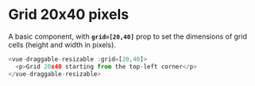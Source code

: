 # Grid 20x40 pixels

A basic component, with <b>`grid=[20,40]`</b> prop to set the dimensions of grid cells (height and width in pixels).

~~~js
<vue-draggable-resizable :grid=[20,40]>
  <p>Grid 20x40 starting from the top-left corner</p>
</vue-draggable-resizable>
~~~

